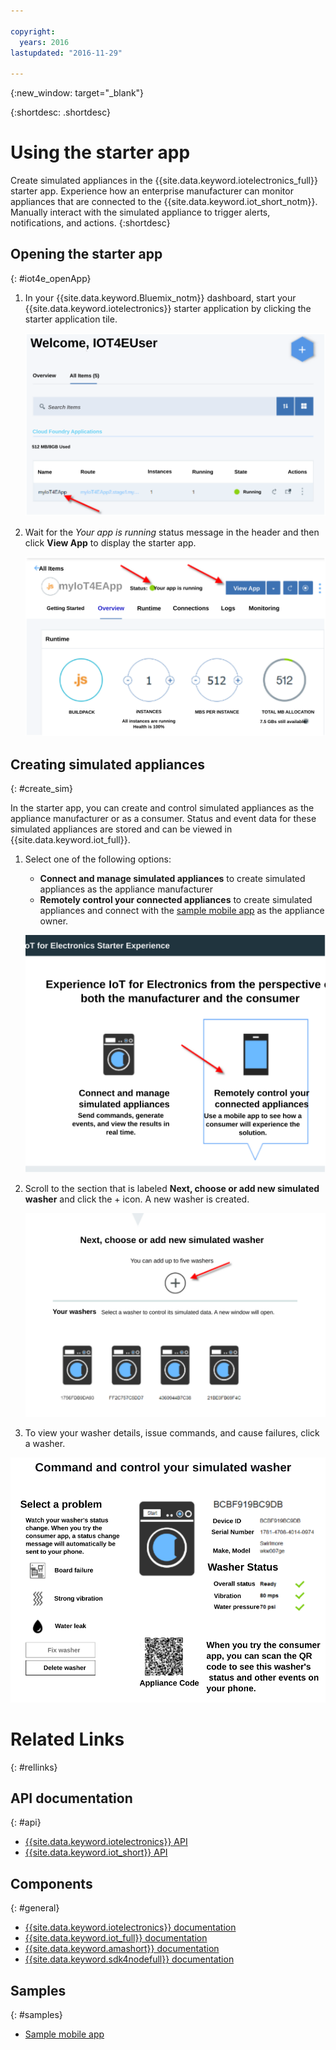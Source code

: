```yaml
---

copyright:
  years: 2016
lastupdated: "2016-11-29"

---
```


{:new_window: target="\_blank"}

{:shortdesc: .shortdesc}


# Using the starter app
Create simulated appliances in the {{site.data.keyword.iotelectronics_full}} starter app. Experience how an enterprise manufacturer can monitor appliances that are connected to the {{site.data.keyword.iot_short_notm}}. Manually interact with the simulated appliance to trigger alerts, notifications, and actions.
{:shortdesc}


## Opening the starter app
{: #iot4e_openApp}

1. In your {{site.data.keyword.Bluemix_notm}} dashboard, start your {{site.data.keyword.iotelectronics}} starter application by clicking the starter application tile.

    ![{{site.data.keyword.iotelectronics}} in the dashboard.](images/IoT4E_bm_dashboard.svg "{{site.data.keyword.iotelectronics}} in the dashboard")

2. Wait for the *Your app is running* status message in the header and then click **View App** to display the starter app.  

    ![{{site.data.keyword.iotelectronics}} view app.](images/IoT4E_view_app.svg "{{site.data.keyword.iotelectronics}} view app")

## Creating simulated appliances
{: #create_sim}

In the starter app, you can create and control simulated appliances as the appliance manufacturer or as a consumer. Status and event data for these simulated appliances are stored and can be viewed in {{site.data.keyword.iot_full}}.

1. Select one of the following options:
    - **Connect and manage simulated appliances** to create simulated appliances as the appliance manufacturer
    - **Remotely control your connected appliances** to create simulated appliances and connect with the [sample mobile app](iotelectronics_config_mobile.html) as the appliance owner.

    ![{{site.data.keyword.iotelectronics}} starter experience](images/IoT4E_remotely_option.svg "{{site.data.keyword.iotelectronics}} starter experience")

2. Scroll to the section that is labeled **Next, choose or add new simulated washer** and click the + icon. A new washer is created.

    ![Adding a washer.](images/IoT4E_add_washer.svg "Adding a washer")

3. To view your washer details, issue commands, and cause failures, click a washer.

  ![Washer status details.](images/IoT4E_washer_control.svg "Washer status details")


# Related Links
{: #rellinks}

## API documentation
{: #api}
* [{{site.data.keyword.iotelectronics}} API](http://ibmiotforelectronics.mybluemix.net/public/iot4eregistrationapi.html)
* [{{site.data.keyword.iot_short}} API](https://developer.ibm.com/iotfoundation/recipes/api-documentation/)


## Components
{: #general}

* [{{site.data.keyword.iotelectronics}} documentation](iotelectronics_overview.html)
* [{{site.data.keyword.iot_full}} documentation](https://console.ng.bluemix.net/docs/services/IoT/index.html)
*  [{{site.data.keyword.amashort}} documentation](https://console.ng.bluemix.net/docs/services/mobileaccess/overview.html)
* [{{site.data.keyword.sdk4nodefull}} documentation](https://console.ng.bluemix.net/docs/runtimes/nodejs/index.html#nodejs_runtime)

## Samples
{: #samples}
* [Sample mobile app](https://console.ng.bluemix.net/docs/starters/IotElectronics/iotelectronics_config_mobile.html)
